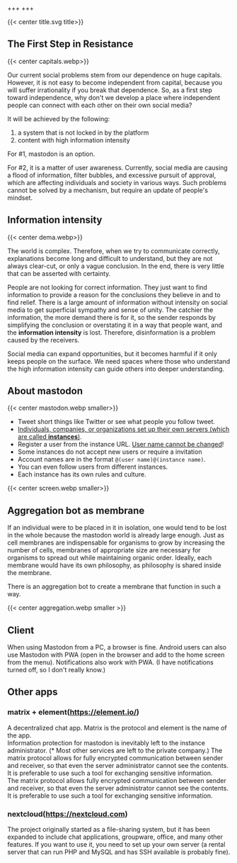 +++
+++

{{< center title.svg title>}}

<!--
<div class="box">
The bot account is here:

mastodon: <a href="https://kolektiva.social/@mzo">@mzo@kolektiva.social</a>
</div>
-->
## The First Step in Resistance
{{< center capitals.webp>}}

Our current social problems stem from our dependence on huge capitals.
However, it is not easy to become independent from capital,
because you will suffer irrationality if you break that dependence.
So, as a first step toward independence,
why don't we develop a place where independent people can connect with each other on their own social media?

It will be achieved by the following:

1. a system that is not locked in by the platform
2. content with high information intensity

For #1, mastodon is an option.

For #2, it is a matter of user awareness. Currently, social media are causing a flood of information, filter bubbles, and excessive pursuit of approval, which are affecting individuals and society in various ways. Such problems cannot be solved by a mechanism, but require an update of people's mindset.


## Information intensity
{{< center dema.webp>}}

The world is complex.
Therefore, when we try to communicate correctly,
explanations become long and difficult to understand,
but they are not always clear-cut, or only a vague conclusion.
In the end, there is very little that can be asserted with certainty.

People are not looking for correct information.
They just want to find information to provide a reason for the conclusions they believe in and to find relief.
There is a large amount of information without intensity on social media to get superficial sympathy and sense of unity.
The catchier the information, the more demand there is for it,
so the sender responds by simplifying the conclusion or overstating it in a way that people want,
and the **information intensity** is lost.
Therefore, disinformation is a problem caused by the receivers.  

Social media can expand opportunities,
but it becomes harmful if it only keeps people on the surface.
We need spaces where those who understand the high information intensity can guide others into deeper understanding.


## About mastodon
{{< center mastodon.webp smaller>}}
- Tweet short things like Twitter or see what people you follow tweet.
- <ins>Individuals, companies, or organizations set up their own servers (which are called **instances**)</ins>.
- Register a user from the instance URL. <ins>User name cannot be changed</ins>!
- Some instances do not accept new users or require a invitation
- Account names are in the format `@(user name)@(instance name)`.
- You can even follow users from different instances.
- Each instance has its own rules and culture.

{{< center screen.webp smaller>}}

## Aggregation bot as membrane
If an individual were to be placed in it in isolation, one would tend to be lost in the whole because the mastodon world is already large enough.
Just as cell membranes are indispensable for organisms to grow by increasing the number of cells,
membranes of appropriate size are necessary for organisms to spread out while maintaining organic order.
Ideally, each membrane would have its own philosophy,
as philosophy is shared inside the membrane.

There is an aggregation bot to create a membrane that function in such a way.

{{< center aggregation.webp smaller >}}

## Client
When using Mastodon from a PC, a browser is fine.
Android users can also use Mastodon with PWA (open in the browser and add to the home screen from the menu).
Notifications also work with PWA. 
(I have notifications turned off, so I don't really know.)

## Other apps
### matrix + element(https://element.io/)
A decentralized chat app. Matrix is the protocol and element is the name of the app.  
Information protection for mastodon is inevitably left to the instance administrator. (* Most other services are left to the private company.)
The matrix protocol allows for fully encrypted communication between sender and receiver, so that even the server administrator cannot see the contents.
It is preferable to use such a tool for exchanging sensitive information.  
The matrix protocol allows fully encrypted communication between sender and receiver, so that even the server administrator cannot see the contents.
It is preferable to use such a tool for exchanging sensitive information.

### nextcloud(https://nextcloud.com)  
The project originally started as a file-sharing system, but it has been expanded to include chat applications, groupware, office, and many other features. If you want to use it, you need to set up your own server (a rental server that can run PHP and MySQL and has SSH available is probably fine).
